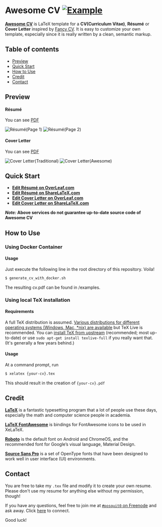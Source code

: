 # Awesome CV [![Example](https://img.shields.io/badge/example-pdf-green.svg)](https://raw.githubusercontent.com/posquit0/Awesome-CV/master/examples/resume.pdf)


[**Awesome CV**](https://github.com/posquit0/Awesome-CV) is LaTeX template for a **CV(Curriculum Vitae)**, **Résumé** or **Cover Letter** inspired by [Fancy CV](https://www.sharelatex.com/templates/cv-or-resume/fancy-cv). It is easy to customize your own template, especially since it is really written by a clean, semantic markup.


## Table of contents

* [Preview](#preview)
* [Quick Start](#quick-start)
* [How to Use](#how-to-use)
* [Credit](#credit)
* [Contact](#contact)


## <a name="preview"></a>Preview

#### Résumé

You can see [PDF](https://raw.githubusercontent.com/posquit0/Awesome-CV/master/examples/resume.pdf)

![Résumé(Page 1)](https://raw.githubusercontent.com/posquit0/Awesome-CV/master/examples/resume-0.png)
![Résumé(Page 2)](https://raw.githubusercontent.com/posquit0/Awesome-CV/master/examples/resume-1.png)

#### Cover Letter

You can see [PDF](https://raw.githubusercontent.com/posquit0/Awesome-CV/master/examples/coverletter.pdf)

![Cover Letter(Traditional)](https://raw.githubusercontent.com/posquit0/Awesome-CV/master/examples/coverletter-0.png)
![Cover Letter(Awesome)](https://raw.githubusercontent.com/posquit0/Awesome-CV/master/examples/coverletter-1.png)


## <a name="quick-start">Quick Start

* [**Edit Résumé on OverLeaf.com**](https://www.overleaf.com/latex/templates/awesome-cv/tvmzpvdjfqxp)
* [**Edit Résumé on ShareLaTeX.com**](https://www.sharelatex.com/templates/cv-or-resume/awesome-cv)
* [**Edit Cover Letter on OverLeaf.com**](https://www.overleaf.com/latex/templates/awesome-cv-cover-letter/pfzzjspkthbk)
* [**Edit Cover Letter on ShareLaTeX.com**](https://www.sharelatex.com/templates/cover-letters/awesome-cv-cover-letter)

**_Note:_ Above services do not guarantee up-to-date source code of Awesome CV**


## <a name="how-to-use">How to Use

### Using Docker Container

#### Usage

Just execute the following line in the root directory of this repository. Voila!

```bash
$ generate_cv_with_docker.sh
```

The resulting cv.pdf can be found in /examples.

### Using local TeX installation

#### Requirements

A full TeX distribution is assumed.  [Various distributions for different operating systems (Windows, Mac, \*nix) are available](http://tex.stackexchange.com/q/55437) but TeX Live is recommended.
You can [install TeX from upstream](http://tex.stackexchange.com/q/1092) (recommended; most up-to-date) or use `sudo apt-get install texlive-full` if you really want that.  (It's generally a few years behind.)

#### Usage

At a command prompt, run

```bash
$ xelatex {your-cv}.tex
```

This should result in the creation of ``{your-cv}.pdf``


## <a name="credit">Credit

[**LaTeX**](http://www.latex-project.org) is a fantastic typesetting program that a lot of people use these days, especially the math and computer science people in academia.

[**LaTeX FontAwesome**](https://github.com/furl/latex-fontawesome) is bindings for FontAwesome icons to be used in XeLaTeX.

[**Roboto**](https://github.com/google/roboto) is the default font on Android and ChromeOS, and the recommended font for Google’s visual language, Material Design.

[**Source Sans Pro**](https://github.com/adobe-fonts/source-sans-pro) is a set of OpenType fonts that have been designed to work well in user interface (UI) environments.


## <a name="contact">Contact

You are free to take my `.tex` file and modify it to create your own resume. Please don't use my resume for anything else without my permission, though!

If you have any questions, feel free to join me at [`#posquit0` on Freenode](irc://irc.freenode.net/posquit0) and ask away. Click [here](https://kiwiirc.com/client/irc.freenode.net/posquit0) to connect.

Good luck!
